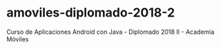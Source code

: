 # amoviles-diplomado-2018-2
Curso de Aplicaciones Android con Java - Diplomado 2018 II - Academia Móviles 
